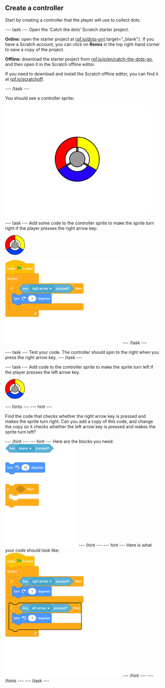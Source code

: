 ## Create a controller

Start by creating a controller that the player will use to collect dots.

--- task ---
Open the 'Catch the dots' Scratch starter project.

**Online:** open the starter project at [rpf.io/dots-on](http://rpf.io/dots-on){:target="_blank"}. If you have a Scratch account, you can click on **Remix** in the top right-hand corner to save a copy of the project.

**Offline:** download the starter project from [rpf.io/p/en/catch-the-dots-go](http://rpf.io/p/en/catch-the-dots-go), and then open it in the Scratch offline editor.

If you need to download and install the Scratch offline editor, you can find it at [rpf.io/scratchoff](http://rpf.io/scratchoff).

--- /task ---

You should see a controller sprite:

![screenshot](images/dots-controller.png)


--- task ---
Add some code to the controller sprite to make the sprite turn right if the player presses the right arrow key:

![Controller sprite](images/controller-sprite.png)

![blocks_1545307329_5085964](images/blocks_1545307329_5085964.png)
--- /task ---

--- task ---
Test your code. The controller should spin to the right when you press the right arrow key.
--- /task ---

--- task ---
Add code to the controller sprite to make the sprite turn left if the player presses the left arrow key.

![Controller sprite](images/controller-sprite.png)

--- hints ---
--- hint ---

Find the code that checks whether the right arrow key is pressed and makes the sprite turn right. Can you add a copy of this code, and change the copy so it checks whether the left arrow key is pressed and makes the sprite turn left?

--- /hint ---
--- hint ---
Here are the blocks you need:
![blocks_1545307331_5371742](images/blocks_1545307331_5371742.png)
--- /hint ---
--- hint ---
Here is what your code should look like:
![blocks_1545307332_69831](images/blocks_1545307332_69831.png)
--- /hint ---
--- /hints ---
--- /task ---
